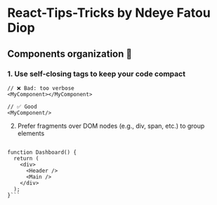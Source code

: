 # React-Tips-Tricks by **Ndeye Fatou Diop**

## Components organization 🧹

### 1. Use self-closing tags to keep your code compact

```
// ❌ Bad: too verbose
<MyComponent></MyComponent>

// ✅ Good
<MyComponent/>

```

2. Prefer fragments over DOM nodes (e.g., div, span, etc.) to group elements

```❌ Bad: Using div clutters your DOM and may require more CSS code.

function Dashboard() {
  return (
    <div>
      <Header />
      <Main />
    </div>
  );
}```
